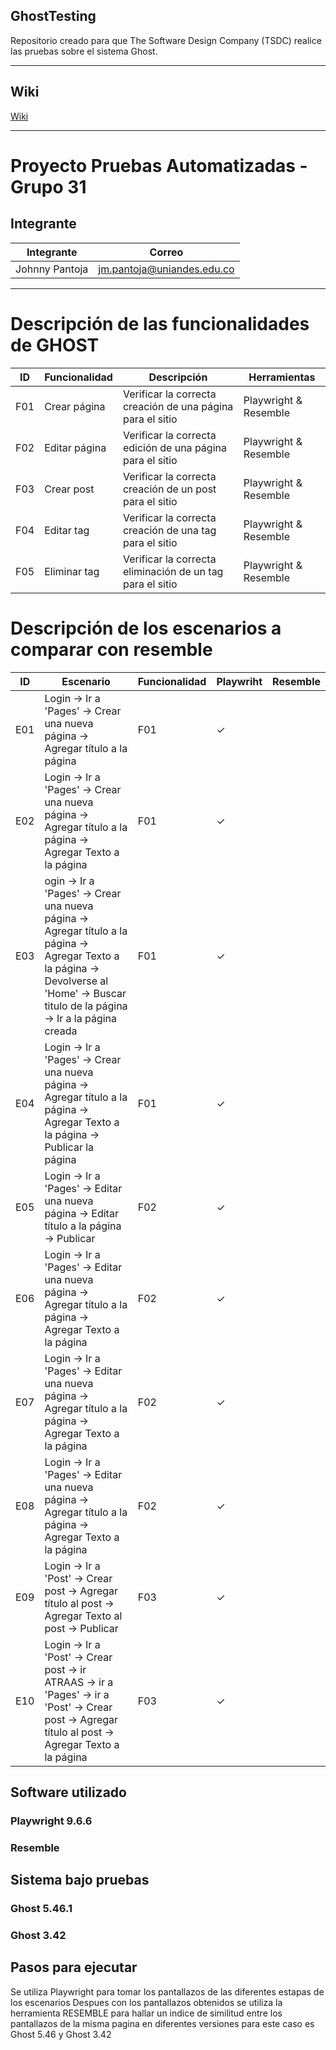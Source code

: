 ## GhostTesting

Repositorio creado para que The Software Design Company (TSDC) realice las pruebas sobre el sistema Ghost.
________________
## Wiki

[Wiki](https://github.com/JohnnyPantoja/GhostTSDCg31/wiki)
________________
# Proyecto Pruebas Automatizadas - Grupo 31

## Integrante

| Integrante | Correo|
|--------|--------|
|    Johnny Pantoja    |    jm.pantoja@uniandes.edu.co    |
________________
# Descripción de las funcionalidades de GHOST



ID | Funcionalidad | Descripción | Herramientas 
|--------|--------|--------|--------|
F01 | Crear página | Verificar la correcta creación de una página para el sitio | Playwright & Resemble|
F02 | Editar página | Verificar la correcta edición de una página para el sitio | Playwright & Resemble|
F03 | Crear post | Verificar la correcta creación de un post para el sitio | Playwright & Resemble|
F04 | Editar tag | Verificar la correcta creación de una tag para el sitio | Playwright & Resemble|
F05 | Eliminar tag | Verificar la correcta eliminación de un tag para el sitio | Playwright & Resemble|

# Descripción de los escenarios a comparar con resemble

ID | Escenario | Funcionalidad | Playwriht | Resemble 
|--------|--------|--------|--------|--------|
E01 | Login -> Ir a 'Pages' -> Crear una nueva página -> Agregar título a la página   | F01  |  ✓  |
E02 | Login -> Ir a 'Pages' -> Crear una nueva página -> Agregar título a la página -> Agregar Texto a la página  | F01  |  ✓  |
E03 | ogin -> Ir a 'Pages' -> Crear una nueva página -> Agregar título a la página -> Agregar Texto a la página -> Devolverse al 'Home' -> Buscar titulo de la página -> Ir a la página creada | F01  |  ✓  |
E04 | Login -> Ir a 'Pages' -> Crear una nueva página -> Agregar título a la página -> Agregar Texto a la página -> Publicar la página  |  F01 |  ✓  |
E05 | Login -> Ir a 'Pages' -> Editar una nueva página -> Editar título a la página -> Publicar | F02  |  ✓  |
E06 | Login -> Ir a 'Pages' -> Editar una nueva página -> Agregar título a la página -> Agregar Texto a la página | F02  |  ✓  |
E07 | Login -> Ir a 'Pages' -> Editar una nueva página -> Agregar título a la página -> Agregar Texto a la página | F02  |  ✓  |
E08 | Login -> Ir a 'Pages' -> Editar una nueva página -> Agregar título a la página -> Agregar Texto a la página | F02  |  ✓  |
E09 | Login -> Ir a 'Post' -> Crear post -> Agregar título al post -> Agregar Texto al post -> Publicar | F03  |  ✓  |
E10 | Login -> Ir a 'Post' -> Crear post -> ir ATRAAS -> ir a 'Pages' -> ir a 'Post' -> Crear post -> Agregar título al post -> Agregar Texto a la página | F03  |  ✓  |


## Software utilizado

### Playwright 9.6.6
### Resemble
## Sistema bajo pruebas
### Ghost 5.46.1
### Ghost 3.42


## Pasos para ejecutar 

Se utiliza Playwright para tomar los pantallazos de las diferentes estapas de los escenarios
Despues con los pantallazos obtenidos se utiliza la herramienta RESEMBLE para hallar un indice de similitud entre los pantallazos de la misma pagina en diferentes versiones para este caso es Ghost 5.46 y Ghost 3.42

